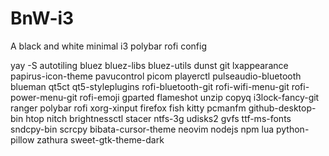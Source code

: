﻿# BnW-i3

A black and white minimal i3 polybar rofi config

yay -S autotiling bluez bluez-libs bluez-utils dunst git lxappearance papirus-icon-theme pavucontrol picom playerctl pulseaudio-bluetooth blueman qt5ct qt5-styleplugins rofi-bluetooth-git rofi-wifi-menu-git rofi-power-menu-git rofi-emoji gparted flameshot unzip copyq i3lock-fancy-git ranger polybar rofi xorg-xinput firefox fish kitty pcmanfm github-desktop-bin htop nitch brightnessctl stacer ntfs-3g udisks2 gvfs ttf-ms-fonts sndcpy-bin scrcpy bibata-cursor-theme neovim nodejs npm lua python-pillow zathura sweet-gtk-theme-dark
